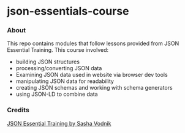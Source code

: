 # json-essentials-course

### About 
This repo contains modules that follow lessons provided from JSON Essential Training. This course involved: 
- building JSON structures
- processing/converting JSON data 
- Examining JSON data used in website via browser dev tools 
- manipulating JSON data for readability 
- creating JSON schemas and working with schema generators 
- using JSON-LD to combine data

### Credits
[JSON Essential Training by Sasha Vodnik](https://www.linkedin.com/learning-login/share?forceAccount=false&redirect=https%3A%2F%2Fwww.linkedin.com%2Flearning%2Fjson-essential-training%3Ftrk%3Dshare_ent_url%26shareId%3DBn8NWL7vThK5M8VUoJwWhA%253D%253D)
